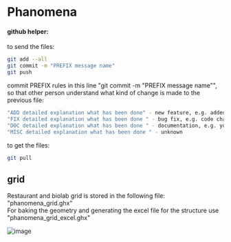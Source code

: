 # Phanomena

#### github helper:

to send the files:
``` bash
git add --all
git commit -m "PREFIX message name"
git push
```

commit PREFIX rules in this line "git commit -m "PREFIX message name"", so that other person understand what kind of change is made to the previous file:
``` bash
"ADD detailed explanation what has been done" - new feature, e.g. added new file or folder
"FIX detailed explanation what has been done " - bug fix, e.g. code change in the grasshopper gile
"DOC detailed explanation what has been done " - documentation, e.g. you changed the readme file
"MISC detailed explanation what has been done " - unknown
```

to get the files:
``` bash
git pull
```


## grid

Restaurant and biolab grid is stored in the following file: "phanomena_grid.ghx" \
For baking the geometry and generating the excel file for the structure use "phanomena_grid_excel.ghx"

![image](https://user-images.githubusercontent.com/18013985/217834006-3ca7e29f-1b51-4a6c-9bda-c7b39739c64d.png)

